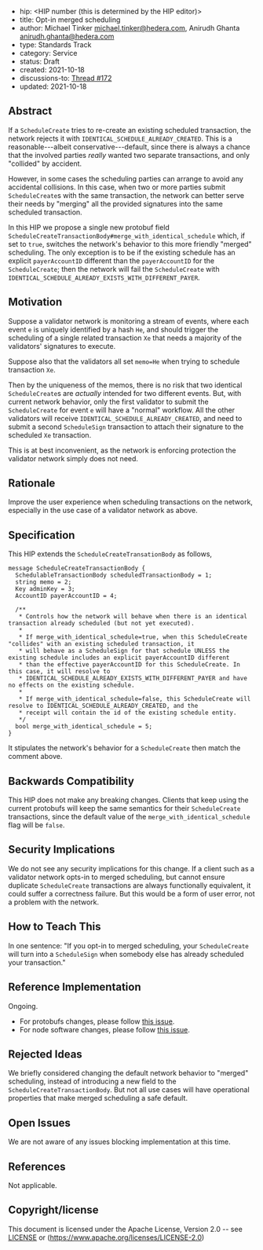 - hip: <HIP number (this is determined by the HIP editor)>
- title: Opt-in merged scheduling
- author: Michael Tinker <michael.tinker@hedera.com>, Anirudh Ghanta <anirudh.ghanta@hedera.com>
- type: Standards Track
- category: Service
- status: Draft
- created: 2021-10-18
- discussions-to: <a href="https://github.com/hashgraph/hedera-improvement-proposal/discussions/172">Thread #172</a>
- updated: 2021-10-18

## Abstract

If a `ScheduleCreate` tries to re-create an existing scheduled transaction, the network rejects 
it with `IDENTICAL_SCHEDULE_ALREADY_CREATED`. This is a reasonable---albeit conservative---default, 
since there is always a chance that the involved parties _really_ wanted two separate transactions, 
and only "collided" by accident.

However, in some cases the scheduling parties can arrange to avoid any accidental 
collisions. In this case, when two or more parties submit `ScheduleCreate`s with the same transaction, 
the network can better serve their needs by "merging" all the provided signatures into the same 
scheduled transaction.

In this HIP we propose a single new protobuf field `ScheduleCreateTransactionBody#merge_with_identical_schedule`
which, if set to `true`, switches the network's behavior to this more friendly "merged" scheduling. The only 
exception is to be if the existing schedule has an explicit `payerAccountID` different than the `payerAccountID` 
for the `ScheduleCreate`; then the network will fail the `ScheduleCreate` with
`IDENTICAL_SCHEDULE_ALREADY_EXISTS_WITH_DIFFERENT_PAYER`.

## Motivation

Suppose a validator network is monitoring a stream of events, where each event `e` is uniquely identified
by a hash `He`, and should trigger the scheduling of a single related transaction `Xe` that needs a majority 
of the validators' signatures to execute. 

Suppose also that the validators all set `memo=He` when trying to schedule transaction `Xe`.

Then by the uniqueness of the memos, there is no risk that two identical `ScheduleCreate`s are 
_actually_ intended for two different events. But, with current network behavior, only the first 
validator to submit the `ScheduleCreate` for event `e` will have a "normal" workflow. All the other 
validators will receive `IDENTICAL_SCHEDULE_ALREADY_CREATED`, and need to submit a second `ScheduleSign` 
transaction to attach their signature to the scheduled `Xe` transaction.

This is at best inconvenient, as the network is enforcing protection the validator network simply does 
not need.

## Rationale

Improve the user experience when scheduling transactions on the network, especially in the use case
of a validator network as above.

## Specification

This HIP extends the `ScheduleCreateTransationBody` as follows,
```
message ScheduleCreateTransactionBody {
  SchedulableTransactionBody scheduledTransactionBody = 1;
  string memo = 2;
  Key adminKey = 3;
  AccountID payerAccountID = 4;

  /** 
   * Controls how the network will behave when there is an identical transaction already scheduled (but not yet executed).
   * 
   * If merge_with_identical_schedule=true, when this ScheduleCreate "collides" with an existing scheduled transaction, it 
   * will behave as a ScheduleSign for that schedule UNLESS the existing schedule includes an explicit payerAccountID different 
   * than the effective payerAccountID for this ScheduleCreate. In this case, it will resolve to 
   * IDENTICAL_SCHEDULE_ALREADY_EXISTS_WITH_DIFFERENT_PAYER and have no effects on the existing schedule.
   * 
   * If merge_with_identical_schedule=false, this ScheduleCreate will resolve to IDENTICAL_SCHEDULE_ALREADY_CREATED, and the 
   * receipt will contain the id of the existing schedule entity.
   */
  bool merge_with_identical_schedule = 5;
}
```

It stipulates the network's behavior for a `ScheduleCreate` then match the comment above.

## Backwards Compatibility

This HIP does not make any breaking changes. Clients that keep using the current protobufs will 
keep the same semantics for their `ScheduleCreate` transactions, since the default value of the
`merge_with_identical_schedule` flag will be `false`.

## Security Implications

We do not see any security implications for this change. If a client such as a validator network 
opts-in to merged scheduling, but cannot ensure duplicate `ScheduleCreate` transactions are 
always functionally equivalent, it could suffer a correctness failure. But this would be a form 
of user error, not a problem with the network.

## How to Teach This

In one sentence: "If you opt-in to merged scheduling, your `ScheduleCreate` will turn into a 
`ScheduleSign` when somebody else has already scheduled your transaction."

## Reference Implementation

Ongoing.
- For protobufs changes, please follow [this issue](https://github.com/hashgraph/hedera-protobufs/pull/98).
- For node software changes, please follow [this issue](https://github.com/hashgraph/hedera-services/issues/2269).

## Rejected Ideas

We briefly considered changing the default network behavior to "merged" scheduling, instead of 
introducing a new field to the `ScheduleCreateTransactionBody`. But not all use cases will have
operational properties that make merged scheduling a safe default.

## Open Issues

We are not aware of any issues blocking implementation at this time.

## References

Not applicable.

## Copyright/license

This document is licensed under the Apache License, Version 2.0 -- see [LICENSE](../LICENSE) or (https://www.apache.org/licenses/LICENSE-2.0)
